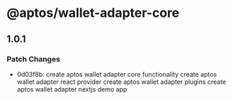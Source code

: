 # @aptos/wallet-adapter-core

## 1.0.1

### Patch Changes

- 0d03f8b: create aptos wallet adapter core functionality
  create aptos wallet adapter react provider
  create aptos wallet adapter plugins
  create aptos wallet adapter nextjs demo app
